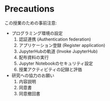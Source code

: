 # Precautions

この授業のための事前注意:

* プログラミング環境の設定
  1. 認証連携 (Authentication federation)
  1. アプリケーション登録 (Register application)
  1. JupyterHubの軌道 (Invoke JupyterHub)
  1. 配布資料の実行
  1. Jupyter Notebookのセキュリティ設定
  1. 授業アクティビティの記録と評価
* 研究への協力のお願い
  1. 内容説明
  1. 同意書
  1. 同意撤回書

